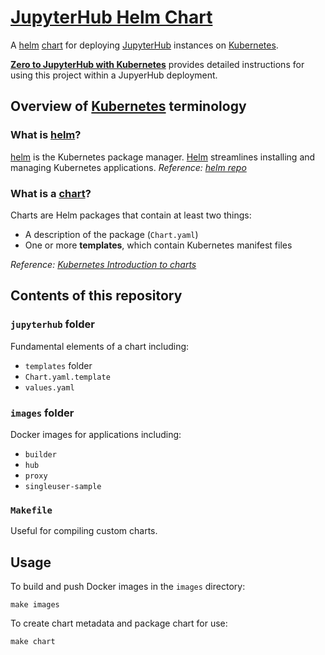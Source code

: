 # [JupyterHub Helm Chart](https://github.com/jupyterhub/helm-chart)


A [helm][] [chart][] for deploying [JupyterHub] instances on [Kubernetes].

**[Zero to JupyterHub with Kubernetes]** provides detailed instructions for using this project within a JupyerHub deployment.

## Overview of [Kubernetes] terminology

### What is [helm]?

[helm] is the Kubernetes package manager. [Helm] streamlines  installing and managing Kubernetes applications. *Reference: [helm repo]*

### What is a [chart]?

Charts are Helm packages that contain at least two things:

- A description of the package (`Chart.yaml`)
- One or more **templates**, which contain Kubernetes manifest files

*Reference: [Kubernetes Introduction to charts]*

## Contents of this repository

### `jupyterhub` folder

Fundamental elements of a chart including:

- `templates` folder
- `Chart.yaml.template`
- `values.yaml`

### `images` folder

Docker images for applications including:

- `builder`
- `hub`
- `proxy`
- `singleuser-sample`

### `Makefile`

Useful for compiling custom charts.

## Usage

To build and push Docker images in the `images` directory:

    make images

To create chart metadata and package chart for use:

    make chart


[JupyterHub]: https://jupyterhub.readthedocs.io/en/latest/
[Kubernetes]: https://kubernetes.io
[helm]: https://helm.sh/
[helm repo]: https://github.com/kubernetes/helm
[chart]: https://github.com/kubernetes/helm/blob/master/docs/charts.md
[Kubernetes Introduction to charts]: https://github.com/kubernetes/helm/blob/master/docs/charts.md
[Zero to JupyterHub with Kubernetes]: https://zero-to-jupyterhub-with-kubernetes.readthedocs.io/en/latest/
